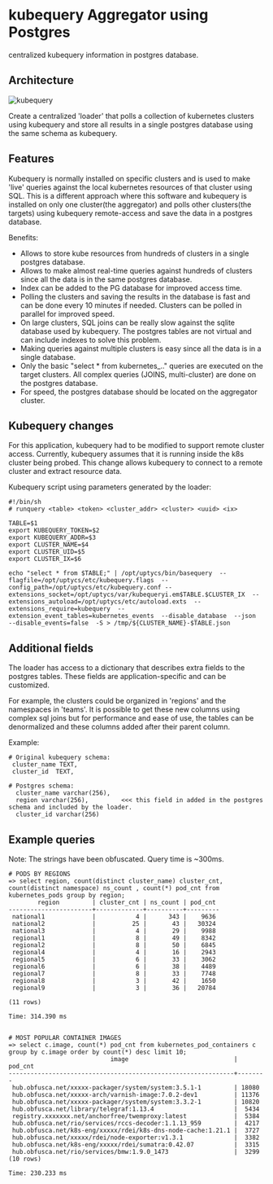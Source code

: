 # kubequery Aggregator using Postgres
centralized kubequery information in postgres database.

## Architecture

![kubequery](https://user-images.githubusercontent.com/10535265/191093727-a8a16f20-e7da-4b90-ac70-16cd8d67d2d4.png)

Create a centralized 'loader' that polls a collection of kubernetes clusters using kubequery and store all results in a single
postgres database using the same schema as kubequery. 


## Features

Kubequery is normally installed on specific clusters and is used to make 'live' queries against the local kubernetes resources of that cluster using SQL.
This is a different approach where this software and kubequery is installed on only one cluster(the aggregator) and polls other clusters(the targets) 
using kubequery remote-access and save the data in a postgres database. 

Benefits:

- Allows to store kube resources from hundreds of clusters in a single postgres database.
- Allows to make almost real-time queries against hundreds of clusters since all the data is in the same postgres database.
- Index can be added to the PG database for improved access time. 
- Polling the clusters and saving the results in the database is fast and can be done every 10 minutes if needed. Clusters can be polled in parallel for improved speed. 
- On large clusters, SQL joins can be really slow against the sqlite database used by kubequery. The postgres tables are not virtual and can include indexes to solve this problem.
- Making queries against multiple clusters is easy since all the data is in a single database.
- Only the basic "select * from kubernetes_.." queries are executed on the target clusters. All complex queries (JOINS, multi-cluster) are done on the postgres database.
- For speed, the postgres database should be located on the aggregator cluster.


## Kubequery changes

For this application, kubequery had to be modified to support remote cluster access. Currently, kubequery assumes that it is running
inside the k8s cluster being probed. This change allows kubequery to connect to a remote cluster  and extract resource data.

Kubequery script using parameters generated by the loader:

```
#!/bin/sh
# runquery <table> <token> <cluster_addr> <cluster> <uuid> <ix>

TABLE=$1
export KUBEQUERY_TOKEN=$2
export KUBEQUERY_ADDR=$3
export CLUSTER_NAME=$4
export CLUSTER_UID=$5
export CLUSTER_IX=$6

echo "select * from $TABLE;" | /opt/uptycs/bin/basequery  --flagfile=/opt/uptycs/etc/kubequery.flags  --config_path=/opt/uptycs/etc/kubequery.conf --extensions_socket=/opt/uptycs/var/kubequeryi.em$TABLE.$CLUSTER_IX  --extensions_autoload=/opt/uptycs/etc/autoload.exts  --extensions_require=kubequery  --extension_event_tables=kubernetes_events  --disable_database  --json  --disable_events=false  -S > /tmp/${CLUSTER_NAME}-$TABLE.json

```

## Additional fields

The loader has access to a dictionary that describes extra fields to the postgres tables. 
These fields are application-specific and can be customized.

For example, the clusters could be organized in 'regions' and the namespaces in 'teams'. It is possible to get these new columns using complex sql joins but for performance and ease of use, the tables can be denormalized and these columns added after their parent column. 

Example:
``` 
# Original kubequery schema:
 cluster_name TEXT,
 cluster_id  TEXT,

# Postgres schema:
  cluster_name varchar(256),
  region varchar(256),         <<< this field in added in the postgres schema and included by the loader.
  cluster_id varchar(256)
```


## Example queries

Note: The strings have been obfuscated. Query time is ~300ms.

```
# PODS BY REGIONS
=> select region, count(distinct cluster_name) cluster_cnt, count(distinct namespace) ns_count , count(*) pod_cnt from kubernetes_pods group by region;
        region         | cluster_cnt | ns_count | pod_cnt 
-----------------------+-------------+----------+---------
 national1             |           4 |      343 |    9636
 national2             |          25 |       43 |   30324
 national3             |           4 |       29 |    9988
 regional1             |           8 |       49 |    8342
 regional2             |           8 |       50 |    6845
 regional4             |           4 |       16 |    2943
 regional5             |           6 |       33 |    3062
 regional6             |           6 |       38 |    4489
 regional7             |           8 |       33 |    7748
 regional8             |           3 |       42 |    1650
 regional9             |           3 |       36 |   20784

(11 rows)

Time: 314.390 ms


# MOST POPULAR CONTAINER IMAGES
=> select c.image, count(*) pod_cnt from kubernetes_pod_containers c group by c.image order by count(*) desc limit 10;
                            image                             | pod_cnt
--------------------------------------------------------------+--------
 hub.obfusca.net/xxxxx-packager/system/system:3.5.1-1         | 18080
 hub.obfusca.net/xxxxx-arch/varnish-image:7.0.2-dev1          | 11376
 hub.obfusca.net/xxxxx-packager/system/system:3.3.2-1         | 10820
 hub.obfusca.net/library/telegraf:1.13.4                      |  5434
 registry.xxxxxxx.net/anchorfree/twemproxy:latest             |  5384
 hub.obfusca.net/rio/services/rccs-decoder:1.1.13_959         |  4217
 hub.obfusca.net/k8s-eng/xxxxx/rdei/k8s-dns-node-cache:1.21.1 |  3727
 hub.obfusca.net/xxxxx/rdei/node-exporter:v1.3.1              |  3382
 hub.obfusca.net/k8s-eng/xxxxx/rdei/sumatra:0.42.07           |  3315
 hub.obfusca.net/rio/services/bmw:1.9.0_1473                  |  3299
(10 rows)

Time: 230.233 ms
 
```


